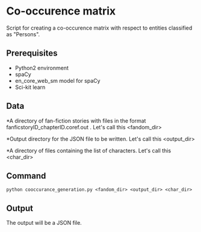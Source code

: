 # Co-occurence matrix

Script for creating a co-occurence matrix with respect to entities classified as "Persons".

## Prerequisites

* Python2 environment
* spaCy
* en_core_web_sm model for spaCy
* Sci-kit learn


## Data
*A directory of fan-fiction stories with files in the format fanficstoryID\_chapterID.coref.out .
Let's call this \<fandom_dir>

*Output directory for the JSON file to be written. Let's call this \<output_dir>

*A directory of files containing the list of characters. Let's call this \<char_dir>
## Command

	python cooccurance_generation.py <fandom_dir> <output_dir> <char_dir>
	

## Output
The output will be a JSON file.

